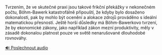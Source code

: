 
Tvrzením, že ve skutečné praxi jsou takové frikční překážky v nekonečném počtu, Böhm-Bawerk katastrofálně připouští, že kdyby bylo dosaženo dokonalosti, pak by mohlo být ocenění a alokace zdrojů prováděno s ideální matematickou přesností. Ještě horší důsledky má Böhm-Bawerkovo tvrzení, že by ekonomické zákony, jako například zákon mezní produktivity, měly v zásadě dokonalou platnost pouze ve světě nenarušované dlouhodobé rovnováhy.

[🔊 Poslechnout audio](/data/7-paragraphs/audio/chapter_183/para_002-Tvrzenm-e-ve-skuten-praxi-jsou-takov-frikn.mp3)
